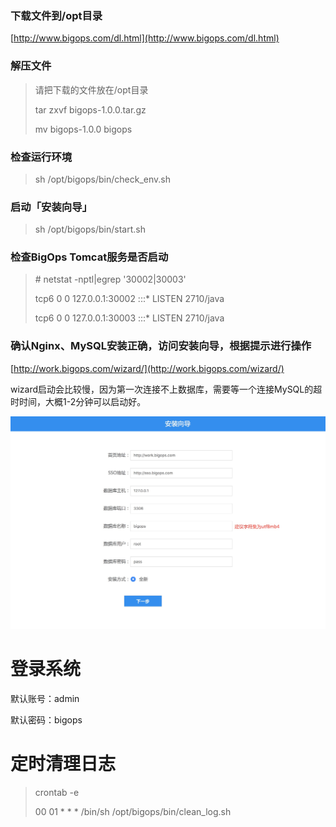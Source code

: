 ### **下载文件到/opt目录**

[http://www.bigops.com/dl.html](http://www.bigops.com/dl.html)

### **解压文件**

> 请把下载的文件放在/opt目录
>
> tar zxvf bigops-1.0.0.tar.gz
>
> mv bigops-1.0.0 bigops

### 检查运行环境

> sh /opt/bigops/bin/check\_env.sh

### 启动「安装向导」

> sh /opt/bigops/bin/start.sh

### **检查BigOps Tomcat服务是否启动**

> \# netstat -nptl\|egrep '30002\|30003'
>
> tcp6       0      0 127.0.0.1:30002         :::\*                    LISTEN      2710/java
>
> tcp6       0      0 127.0.0.1:30003         :::\*                    LISTEN      2710/java

### 确认Nginx、MySQL安装正确，**访问安装向导，根据提示进行操作**

[http://work.bigops.com/wizard/](http://work.bigops.com/wizard/)

wizard启动会比较慢，因为第一次连接不上数据库，需要等一个连接MySQL的超时时间，大概1-2分钟可以启动好。

![](/assets/Xnip2019-05-20_16-05-02.jpg)

# 登录系统

默认账号：admin

默认密码：bigops

# 定时清理日志

> crontab -e
>
> 00 01 \* \* \* /bin/sh /opt/bigops/bin/clean\_log.sh



